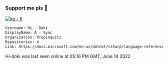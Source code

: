 ### Support me pls 🙏

[![ko - fi](https://ko-fi.com/img/githubbutton_sm.svg)](https://ko-fi.com/O5O4D6DP7)

  ```txt
  Username: Hi - Doki
  DisplayName: A - Sync
  Organization: Propinquiti
  Repositories: 4
  Link: https://docs.microsoft.com/en-us/dotnet/csharp/language-reference/keywords/async
  ```       
 Hi-doki was last seen online at 05:16 PM GMT, June 14 2022